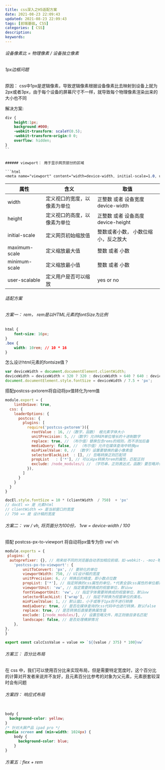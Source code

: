 ```yaml
---
title: css深入之H5适配方案
date: 2021-08-23 22:09:43
updated: 2021-08-23 22:09:43
tags: [前端基础, CSS]
categories: [ CSS]
description:
keywords:
---
```


###### 设备像素比 = 物理像素 / 设备独立像素

###### 1px边框问题

原因： css中1px是逻辑像素，导致逻辑像素根据设备像素比去映射到设备上就为 2px或者3px，由于每个设备的屏幕尺寸不一样，就导致每个物理像素渲染出来的大小也不同

解决方案:

```css
div {
    height:1px;
    background:#000;
    -webkit-transform: scaleY(0.5);
    -webkit-transform-origin:0 0;
    overflow: hidden;
}
``


###### viewport： 用于显示网页部分的区域

```html
<meta name="viewport" content="width=device-width, initial-scale=1.0, user-scalable=no, minimum-sacle=1, maximum-scale=1" >
```

| 属性 | 含义 | 取值
| ---- | ---- | ----
| width | 定义视口的宽度，以像素为单位 | 正整数 或者 设备宽度 device-width
| height | 定义视口的高度，以像素为单位 | 正整数 或者 设备高度 device-height
| initial-scale | 定义网页初始缩放值 | 整数或者小数， 小数位缩小，反之放大
| maximum-scale | 定义缩放最大值 | 整数 或者 小数
| minimum-scale | 定义缩放最小值 | 整数 或者 小数
| user-scalable	 | 定义用户是否可以缩放 | yes or no


###### 适配方案

###### 方案一： rem， rem是以HTML元素的fontSize为比例

```css
html {
	font-size: 16px;
}
.box {
	width: 10rem; // 10 * 16
}
```

怎么设计html元素的fontsize值？

 ```javaScript
 var deviceWidth = document.documentElement.clientWidth;
 deviceWidth = deviceWidth < 320 ? 320 : deviceWidth > 640 ? 640 : deviceWidth;
 document.documentElement.style.fontSize = deviceWidth / 7.5 + 'px';
 ```

搭配postcss-pxtorem将自动将px值转化为rem值

```javaScript
module.export = {
	lintOnSave: true,
  css: {
    loaderOptions: {
      postcss: {
        plugins: [
          require('postcss-pxtorem')({
            rootValue : 16, //（数字，函数） 根元素字体大小
            unitPrecision: 5, //（数字）允许REM单位增长的十进制数字
            replace: true, // （布尔值）替换包含rems的规则，而不添加后备
            mediaQuery: false, // （布尔值）允许在媒体查询中转换px
            minPixelValue: 0, // （数字）设置要替换的最小像素值
            selectorBlackList  : [], // 忽略转换正则匹配项
            propList   : ['*'], // 可以从px转换为rem的属性，匹配正则
            exclude: /node_modules/i // （字符串，正则表达式，函数）要忽略并保留为px的文件路径
          }),
        ]
      }
    }
  }
}
```

```js
docEl.style.fontSize = 10 * (clientWidth  / 750)  + 'px'
// docEl => 是 元素html
// clientWidth => 是当前窗口的宽度
// 750 => 是 设计稿的宽度
```

###### 方案二： vw / vh, 将页面分为100份， 1vw = device-width / 100

搭配 postcss-px-to-viewport 将自动将px值专为你 vw/ vh

```javaScript
module.exports = {
 plugins: {
  autoprefixer: {}, // 用来给不同的浏览器自动添加相应前缀，如-webkit-，-moz-等等
	'postcss-px-to-viewport': {
		unitToConvert: 'px', // 要转化的单位
		viewportWidth: 750, // UI设计稿的宽度
		unitPrecision: 6, // 转换后的精度，即小数点位数
		propList: ['*'], // 指定转换的css属性的单位，*代表全部css属性的单位都进行转换
		viewportUnit: 'vw', // 指定需要转换成的视窗单位，默认vw
		fontViewportUnit: 'vw', // 指定字体需要转换成的视窗单位，默认vw
		selectorBlackList: ['wrap'], // 指定不转换为视窗单位的类名，
		minPixelValue: 1, // 默认值1，小于或等于1px则不进行转换
		mediaQuery: true, // 是否在媒体查询的css代码中也进行转换，默认false
		replace: true, // 是否转换后直接更换属性值
		exclude: [/node_modules/], // 设置忽略文件，用正则做目录名匹配
		landscape: false, // 是否处理横屏情况
	},
},
}

export const calcCssValue = value => `${(value / 375) * 100}vw`
```

###### 方案三： 百分比布局


在 css 中，我们可以使用百分比来实现布局，但是需要特定宽度时，这个百分比的计算对开发者来说并不友好，且元素百分比参考的对象为父元素，元素嵌套较深时会有问题


###### 方案四： 响应式布局

```css

body {
  background-color: yellow;
}
/* 针对大屏产品 ipad pro */
@media screen and (min-width: 1024px) {
    body {
      background-color: blue;
    }
}
```

###### 方案五：flex + rem 
